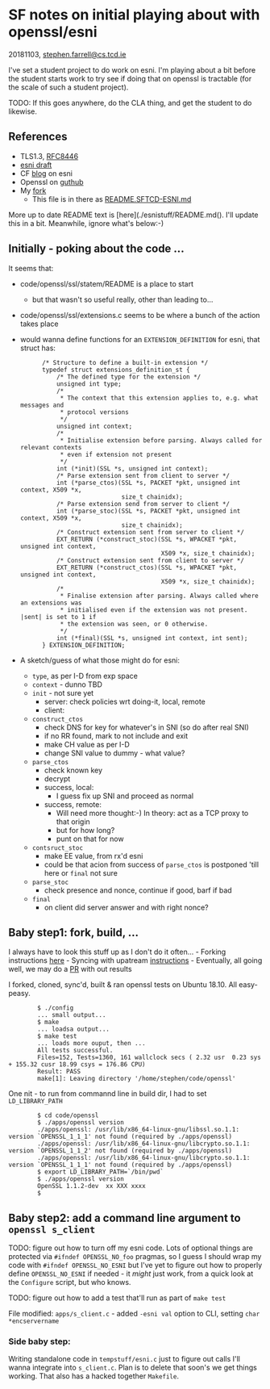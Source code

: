 
# SF notes on initial playing about with openssl/esni

20181103, stephen.farrell@cs.tcd.ie

I've set a student project to do work on esni. I'm playing about a bit before
the student starts work to try see if doing that on openssl is tractable (for
the scale of such a student project).

TODO: If this goes anywhere, do the CLA thing, and get the student to do likewise.

## References

- TLS1.3, [RFC8446](https://tools.ietf.org/html/rfc8446)
- [esni draft](https://tools.ietf.org/html/draft-ietf-tls-esni)
- CF [blog](https://blog.cloudflare.com/encrypted-sni/) on esni
- Openssl on [guthub](https://github.com/openssl/openssl)
- My [fork](https://github.com/sftcd/openssl)
	- This file is in there as [README.SFTCD-ESNI.md](./README.SFTCD-ESNI.md)

More up to date README text is [here](./esnistuff/README.md(). I'll
update this in a bit. Meanwhile, ignore what's below:-)

## Initially - poking about the code ...

It seems that:

- code/openssl/ssl/statem/README is a place to start
	- but that wasn't so useful really, other than leading to...
- code/openssl/ssl/extensions.c seems to be where a bunch of the action takes place
- would wanna define functions for an ``EXTENSION_DEFINITION`` for esni, that struct has:
			
			/* Structure to define a built-in extension */
			typedef struct extensions_definition_st {
			    /* The defined type for the extension */
			    unsigned int type;
			    /*
			     * The context that this extension applies to, e.g. what messages and
			     * protocol versions
			     */
			    unsigned int context;
			    /*
			     * Initialise extension before parsing. Always called for relevant contexts
			     * even if extension not present
			     */
			    int (*init)(SSL *s, unsigned int context);
			    /* Parse extension sent from client to server */
			    int (*parse_ctos)(SSL *s, PACKET *pkt, unsigned int context, X509 *x,
			                      size_t chainidx);
			    /* Parse extension send from server to client */
			    int (*parse_stoc)(SSL *s, PACKET *pkt, unsigned int context, X509 *x,
			                      size_t chainidx);
			    /* Construct extension sent from server to client */
			    EXT_RETURN (*construct_stoc)(SSL *s, WPACKET *pkt, unsigned int context,
			                                 X509 *x, size_t chainidx);
			    /* Construct extension sent from client to server */
			    EXT_RETURN (*construct_ctos)(SSL *s, WPACKET *pkt, unsigned int context,
			                                 X509 *x, size_t chainidx);
			    /*
			     * Finalise extension after parsing. Always called where an extensions was
			     * initialised even if the extension was not present. |sent| is set to 1 if
			     * the extension was seen, or 0 otherwise.
			     */
			    int (*final)(SSL *s, unsigned int context, int sent);
			} EXTENSION_DEFINITION;

- A sketch/guess of what those might do for esni:
	- ``type``, as per I-D from exp space
	- ``context`` - dunno TBD
	- ``init`` - not sure yet
		- server: check policies wrt doing-it, local, remote
		- client: 
	- ``construct_ctos`` 
		- check DNS for key for whatever's in SNI (so do after real SNI)
		- if no RR found, mark to not include and exit
		- make CH value as per I-D
		- change SNI value to dummy  - what value?
	- ``parse_ctos`` 
		- check known key
		- decrypt
		- success, local:
			- I guess fix up SNI and proceed as normal
		- success, remote: 
			- Will need more thought:-) In theory: act as a TCP proxy to that origin
			- but for how long?
			- punt on that for now
	- ``contsruct_stoc``
		- make EE value, from rx'd esni
		- could be that acion from success of ``parse_ctos`` is postponed 'till here or ``final`` not sure
	- ``parse_stoc``
		- check presence and nonce, continue if good, barf if bad
	- ``final``
		- on client did server answer and with right nonce?

## Baby step1: fork, build, ...

I always have to look this stuff up as I don't do it often...
	- Forking instructions [here](https://help.github.com/articles/fork-a-repo/)
	- Syncing with upatream [instructions](https://help.github.com/articles/syncing-a-fork/)
	- Eventually, all going well, we may do a [PR](https://help.github.com/articles/about-pull-requests/) with out results

I forked, cloned, sync'd, built & ran openssl tests on Ubuntu 18.10. All easy-peasy.

			$ ./config
			... small output...
			$ make
			... loadsa output...
			$ make test
			... loads more ouput, then ...
			All tests successful.
			Files=152, Tests=1360, 161 wallclock secs ( 2.32 usr  0.23 sys + 155.32 cusr 18.99 csys = 176.86 CPU)
			Result: PASS
			make[1]: Leaving directory '/home/stephen/code/openssl'

One nit - to run from commannd line in build dir, I had to set ``LD_LIBRARY_PATH``

			$ cd code/openssl
			$ ./apps/openssl version
			./apps/openssl: /usr/lib/x86_64-linux-gnu/libssl.so.1.1: version `OPENSSL_1_1_1' not found (required by ./apps/openssl)
			./apps/openssl: /usr/lib/x86_64-linux-gnu/libcrypto.so.1.1: version `OPENSSL_1_1_2' not found (required by ./apps/openssl)
			./apps/openssl: /usr/lib/x86_64-linux-gnu/libcrypto.so.1.1: version `OPENSSL_1_1_1' not found (required by ./apps/openssl)
			$ export LD_LIBRARY_PATH=`/bin/pwd`
			$ ./apps/openssl version
			OpenSSL 1.1.2-dev  xx XXX xxxx
			$ 

## Baby step2: add a command line argument to ``openssl s_client``

TODO: figure out how to turn off my esni code.  Lots of optional things are
protected via ``#ifndef OPENSSL_NO_foo`` pragmas, so I guess I should wrap my
code with ``#ifndef OPENSSL_NO_ESNI`` but I've yet to figure out how to
properly define ``OPENSSL_NO_ESNI`` if needed - it *might* just work, from a
quick look at the ``Configure`` script, but who knows. 

TODO: figure out how to add a test that'll run as part of ``make test``

File modified: ``apps/s_client.c``
	- added ``-esni val`` option to CLI, setting ``char *encservername``

### Side baby step:

Writing standalone code in ``tempstuff/esni.c`` just to figure out 
calls I'll wanna integrate into ``s_client.c``. Plan is to delete
that soon's we get things working. That also has a hacked together
``Makefile``. 


